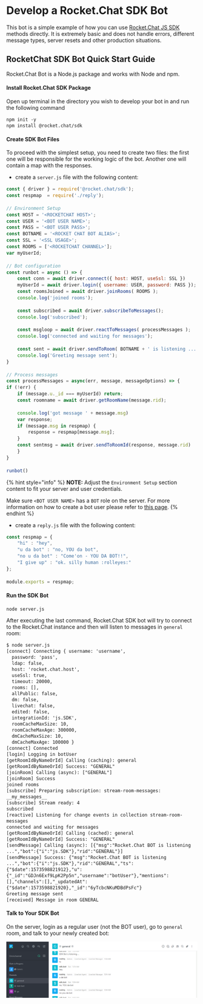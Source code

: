 # Develop a Rocket.Chat SDK Bot

This bot is a simple example of how you can use [Rocket.Chat JS SDK](https://github.com/RocketChat/Rocket.Chat.js.SDK) methods directly. It is extremely basic and does not handle errors, different message types, server resets and other production situations.

## RocketChat SDK Bot Quick Start Guide

Rocket.Chat Bot is a Node.js package and works with Node and npm.

#### Install Rocket.Chat SDK Package

Open up terminal in the directory you wish to develop your bot in and run the following command

```
npm init -y
npm install @rocket.chat/sdk
```

#### Create SDK Bot Files

To proceed with the simplest setup, you need to create two files: the first one will be responsible for the working logic of the bot. Another one will contain a map with the responses.

* create a `server.js` file with the following content:

```javascript
const { driver } = require('@rocket.chat/sdk');
const respmap  = require('./reply');

// Environment Setup
const HOST = '<ROCKETCHAT HOST>';
const USER = '<BOT USER NAME>';
const PASS = '<BOT USER PASS>';
const BOTNAME = '<ROCKET CHAT BOT ALIAS>';
const SSL = '<SSL USAGE>';
const ROOMS = ['<ROCKETCHAT CHANNEL>'];
var myUserId;

// Bot configuration
const runbot = async () => {
    const conn = await driver.connect({ host: HOST, useSsl: SSL })
    myUserId = await driver.login({ username: USER, password: PASS });
    const roomsJoined = await driver.joinRooms( ROOMS );
    console.log('joined rooms');

    const subscribed = await driver.subscribeToMessages();
    console.log('subscribed');

    const msgloop = await driver.reactToMessages( processMessages );
    console.log('connected and waiting for messages');

    const sent = await driver.sendToRoom( BOTNAME + ' is listening ...', ROOMS[0]);
    console.log('Greeting message sent');
}

// Process messages
const processMessages = async(err, message, messageOptions) => {
if (!err) {
    if (message.u._id === myUserId) return;
    const roomname = await driver.getRoomName(message.rid);

    console.log('got message ' + message.msg)
    var response;
    if (message.msg in respmap) {
        response = respmap[message.msg];
    }
    const sentmsg = await driver.sendToRoomId(response, message.rid)
    }
}

runbot()
```

{% hint style="info" %}
**NOTE:** Adjust the `Environment Setup` section content to fit your server and user credentials.

Make sure `<BOT USER NAME>` has a `BOT` role on the server. For more information on how to create a bot user please refer to [this page](./#1-create-a-bot-user).
{% endhint %}

* create a `reply.js` file with the following content:

```javascript
const respmap = {
    "hi" : "hey",
    "u da bot" : "no, YOU da bot",
    "no u da bot" : "Come'on - YOU DA BOT!!",
    "I give up" : "ok. silly human :rolleyes:"
};

module.exports = respmap;
```

#### Run the SDK Bot

```
node server.js
```

After executing the last command, Rocket.Chat SDK bot will try to connect to the Rocket.Chat instance and then will listen to messages in `general` room:

```
$ node server.js
[connect] Connecting { username: 'username',
  password: 'pass',
  ldap: false,
  host: 'rocket.chat.host',
  useSsl: true,
  timeout: 20000,
  rooms: [],
  allPublic: false,
  dm: false,
  livechat: false,
  edited: false,
  integrationId: 'js.SDK',
  roomCacheMaxSize: 10,
  roomCacheMaxAge: 300000,
  dmCacheMaxSize: 10,
  dmCacheMaxAge: 100000 }
[connect] Connected
[login] Logging in botUser
[getRoomIdByNameOrId] Calling (caching): general
[getRoomIdByNameOrId] Success: "GENERAL"
[joinRoom] Calling (async): ["GENERAL"]
[joinRoom] Success
joined rooms
[subscribe] Preparing subscription: stream-room-messages: __my_messages__
[subscribe] Stream ready: 4
subscribed
[reactive] Listening for change events in collection stream-room-messages
connected and waiting for messages
[getRoomIdByNameOrId] Calling (cached): general
[getRoomIdByNameOrId] Success: "GENERAL"
[sendMessage] Calling (async): [{"msg":"Rocket.Chat BOT is listening ...","bot":{"i":"js.SDK"},"rid":"GENERAL"}]
[sendMessage] Success: {"msg":"Rocket.Chat BOT is listening ...","bot":{"i":"js.SDK"},"rid":"GENERAL","ts":{"$date":1573598821912},"u":{"_id":"GDJn6Exf9LpK2Pp5n","username":"botUser"},"mentions":[],"channels":[],"_updatedAt":{"$date":1573598821920},"_id":"6yTcbcNKuMDBdPsFc"}
Greeting message sent
[received] Message in room GENERAL
```

#### Talk to Your SDK Bot

On the server, login as a regular user (not the BOT user), go to `general` room, and talk to your newly created bot:

![](<../../.gitbook/assets/image (16) (1).png>)
